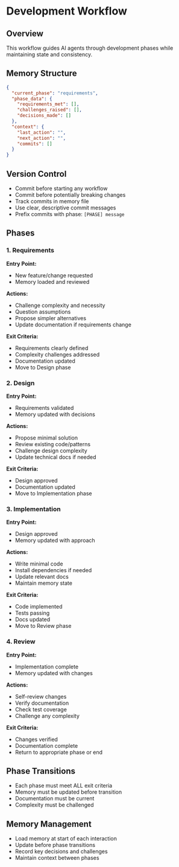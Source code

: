 # Development Workflow

## Overview
This workflow guides AI agents through development phases while maintaining state and consistency.

## Memory Structure
```json
{
  "current_phase": "requirements",
  "phase_data": {
    "requirements_met": [],
    "challenges_raised": [],
    "decisions_made": []
  },
  "context": {
    "last_action": "",
    "next_action": "",
    "commits": []
  }
}
```

## Version Control
- Commit before starting any workflow
- Commit before potentially breaking changes
- Track commits in memory file
- Use clear, descriptive commit messages
- Prefix commits with phase: `[PHASE] message`

## Phases

### 1. Requirements
**Entry Point:**
- New feature/change requested
- Memory loaded and reviewed

**Actions:**
- Challenge complexity and necessity
- Question assumptions
- Propose simpler alternatives
- Update documentation if requirements change

**Exit Criteria:**
- Requirements clearly defined
- Complexity challenges addressed
- Documentation updated
- Move to Design phase

### 2. Design
**Entry Point:**
- Requirements validated
- Memory updated with decisions

**Actions:**
- Propose minimal solution
- Review existing code/patterns
- Challenge design complexity
- Update technical docs if needed

**Exit Criteria:**
- Design approved
- Documentation updated
- Move to Implementation phase

### 3. Implementation
**Entry Point:**
- Design approved
- Memory updated with approach

**Actions:**
- Write minimal code
- Install dependencies if needed
- Update relevant docs
- Maintain memory state

**Exit Criteria:**
- Code implemented
- Tests passing
- Docs updated
- Move to Review phase

### 4. Review
**Entry Point:**
- Implementation complete
- Memory updated with changes

**Actions:**
- Self-review changes
- Verify documentation
- Check test coverage
- Challenge any complexity

**Exit Criteria:**
- Changes verified
- Documentation complete
- Return to appropriate phase or end

## Phase Transitions
- Each phase must meet ALL exit criteria
- Memory must be updated before transition
- Documentation must be current
- Complexity must be challenged

## Memory Management
- Load memory at start of each interaction
- Update before phase transitions
- Record key decisions and challenges
- Maintain context between phases 